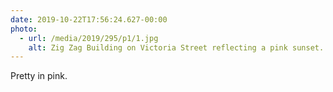 ```yaml
---
date: 2019-10-22T17:56:24.627-00:00
photo:
  - url: /media/2019/295/p1/1.jpg
    alt: Zig Zag Building on Victoria Street reflecting a pink sunset.
---
```


Pretty in pink.
